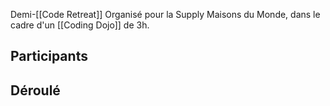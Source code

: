 Demi-[[Code Retreat]] Organisé pour la Supply Maisons du Monde, dans le cadre d'un [[Coding Dojo]] de 3h.

## Participants

## Déroulé

